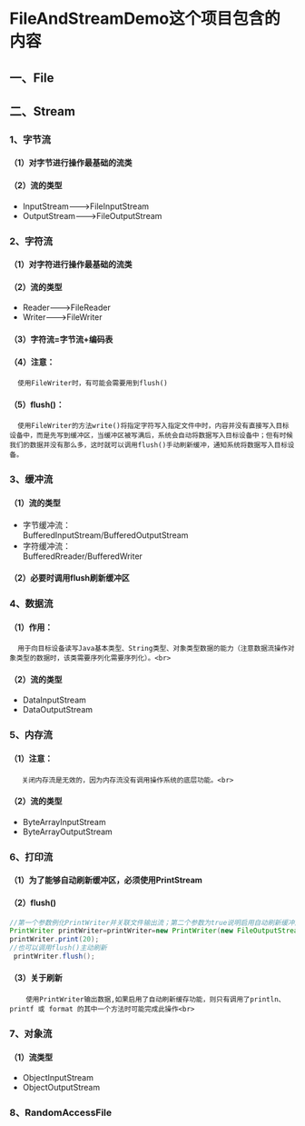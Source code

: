 # FileAndStreamDemo这个项目包含的内容

## 一、File


## 二、Stream

### 1、字节流

#### （1）对字节进行操作最基础的流类

#### （2）流的类型
  * InputStream--->FileInputStream<br>  
  * OutputStream--->FileOutputStream<br>  

### 2、字符流

#### （1）对字符进行操作最基础的流类

#### （2）流的类型
  * Reader--->FileReader<br>  
  * Writer--->FileWriter<br>  
  
#### （3）字符流=字节流+编码表

#### （4）注意：
      使用FileWriter时，有可能会需要用到flush()

#### （5）flush()：
      使用FileWriter的方法write()将指定字符写入指定文件中时，内容并没有直接写入目标设备中，而是先写到缓冲区，当缓冲区被写满后，系统会自动将数据写入目标设备中；但有时候我们的数据并没有那么多，这时就可以调用flush()手动刷新缓冲，通知系统将数据写入目标设备。

### 3、缓冲流

#### （1）流的类型
  * 字节缓冲流：<br>
  BufferedInputStream/BufferedOutputStream<br>  
  * 字符缓冲流：<br>
  BufferedRreader/BufferedWriter
  
#### （2）必要时调用flush刷新缓冲区  
 
### 4、数据流

#### （1）作用：
      用于向目标设备读写Java基本类型、String类型、对象类型数据的能力（注意数据流操作对象类型的数据时，该类需要序列化需要序列化）。<br>  

#### （2）流的类型
  * DataInputStream<br>
  * DataOutputStream<br>
  
 ### 5、内存流
 
 #### （1）注意：
       关闭内存流是无效的，因为内存流没有调用操作系统的底层功能。<br>
 
 #### （2）流的类型
   * ByteArrayInputStream
   * ByteArrayOutputStream
   
  ### 6、打印流
  
  #### （1）为了能够自动刷新缓冲区，必须使用PrintStream
  
  #### （2）flush() 
  ```Java
  //第一个参数例化PrintWriter并关联文件输出流；第二个参数为true说明启用自动刷新缓冲区功能，false表示禁用自动刷新缓冲区功能
  PrintWriter printWriter=printWriter=new PrintWriter(new FileOutputStream(path),true);
  printWriter.print(20);
  //也可以调用flush()主动刷新
   printWriter.flush(); 
   ```
   
  #### （3）关于刷新
        使用PrintWriter输出数据,如果启用了自动刷新缓存功能，则只有调用了println、printf 或 format 的其中一个方法时可能完成此操作<br>  
   
  ### 7、对象流
  
  #### （1）流类型
   * ObjectInputStream<br>  
   * ObjectOutputStream<br>  
   
   ### 8、RandomAccessFile
   
   
   
  
  
  
  

 

